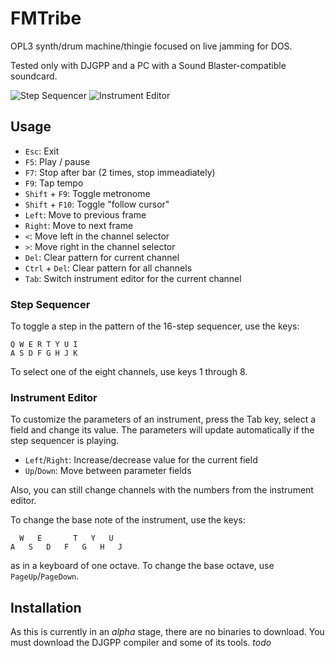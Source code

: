 # FMTribe #

OPL3 synth/drum machine/thingie focused on live jamming for DOS.

Tested only with DJGPP and a PC with a Sound Blaster-compatible soundcard.

![Step Sequencer](http://i.imgur.com/eHASWKi.png)&nbsp;![Instrument Editor](http://i.imgur.com/okBby.png)

## Usage ##

* `Esc`: Exit
* `F5`: Play / pause
* `F7`: Stop after bar (2 times, stop immeadiately)
* `F9`: Tap tempo
* `Shift` + `F9`: Toggle metronome
* `Shift` + `F10`: Toggle "follow cursor"
* `Left`: Move to previous frame
* `Right`: Move to next frame
* `<`: Move left in the channel selector
* `>`: Move right in the channel selector
* `Del`: Clear pattern for current channel
* `Ctrl` + `Del`: Clear pattern for all channels
* `Tab`: Switch instrument editor for the current channel

### Step Sequencer ###

To toggle a step in the pattern of the 16-step sequencer, use the keys:

    Q W E R T Y U I
    A S D F G H J K

To select one of the eight channels, use keys 1 through 8.

### Instrument Editor ###

To customize the parameters of an instrument, press the Tab key, select a field
and change its value. The parameters will update automatically if the step
sequencer is playing.

* `Left`/`Right`: Increase/decrease value for the current field
* `Up`/`Down`: Move between parameter fields

Also, you can still change channels with the numbers from the instrument
editor.

To change the base note of the instrument, use the keys:

      W   E       T   Y   U
    A   S   D   F   G   H   J

as in a keyboard of one octave. To change the base octave, use `PageUp`/`PageDown`.

## Installation ##

As this is currently in an *alpha* stage, there are no binaries to download.
You must download the DJGPP compiler and some of its tools.  *todo*
